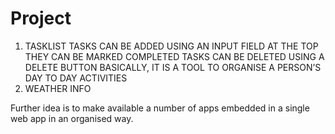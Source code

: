 # Project
1. TASKLIST
    TASKS CAN BE ADDED USING AN INPUT FIELD AT THE TOP
    THEY CAN BE MARKED COMPLETED 
    TASKS CAN BE DELETED USING A DELETE BUTTON
    BASICALLY, IT IS A TOOL TO ORGANISE A PERSON’S DAY TO DAY ACTIVITIES
2. WEATHER INFO

Further idea is to make available a number of apps embedded in a single web app in an organised way.
